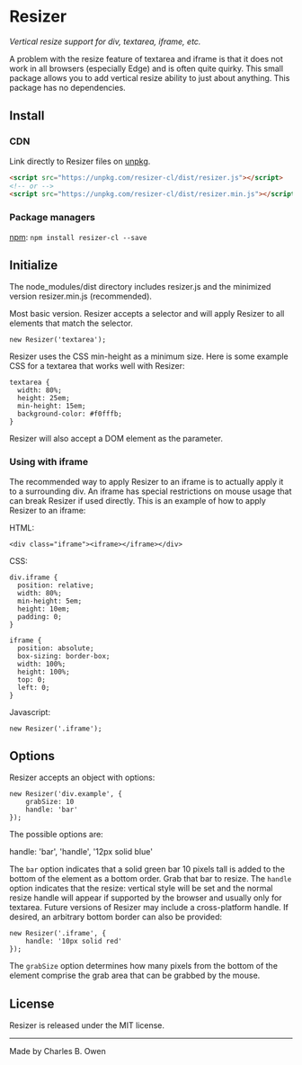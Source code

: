 # Resizer

_Vertical resize support for div, textarea, iframe, etc._

A problem with the resize feature of textarea and iframe is that it does not work in all
browsers (especially Edge) and is often quite quirky. This small package allows you to 
add vertical resize ability to just about anything. This package has no dependencies.

## Install

### CDN

Link directly to Resizer files on [unpkg](https://unpkg.com/).

``` html
<script src="https://unpkg.com/resizer-cl/dist/resizer.js"></script>
<!-- or -->
<script src="https://unpkg.com/resizer-cl/dist/resizer.min.js"></script>
```

### Package managers

[npm](https://www.npmjs.com/package/resizer-cl): `npm install resizer-cl --save`

## Initialize

The node_modules/dist directory includes resizer.js and the minimized version resizer.min.js
(recommended). 

Most basic version. Resizer accepts a selector and will apply Resizer to all elements that
match the selector.

```
new Resizer('textarea');
```

Resizer uses the CSS min-height as a minimum size. Here is some example CSS for a textarea
that works well with Resizer:

```
textarea {
  width: 80%;
  height: 25em;
  min-height: 15em;
  background-color: #f0fffb;
}
```

Resizer will also accept a DOM element as the parameter. 

### Using with iframe

The recommended way to apply Resizer to an iframe is to actually apply it to a surrounding
div. An iframe has special restrictions on mouse usage that can break Resizer if used directly.
This is an example of how to apply Resizer to an iframe:

HTML:

```
<div class="iframe"><iframe></iframe></div>
```

CSS:

```
div.iframe {
  position: relative;
  width: 80%;
  min-height: 5em;
  height: 10em;
  padding: 0;
}

iframe {
  position: absolute;
  box-sizing: border-box;
  width: 100%;
  height: 100%;
  top: 0;
  left: 0;
}
```

Javascript:

```
new Resizer('.iframe');
```

## Options

Resizer accepts an object with options:

```
new Resizer('div.example', {
    grabSize: 10
    handle: 'bar'
});
```

The possible options are: 

handle: 'bar', 'handle', '12px solid blue'

The `bar` option indicates that a solid green bar 10 pixels tall is added to the bottom of
the element as a bottom order. Grab that bar to resize. The `handle` option indicates that
the resize: vertical style will be set and the normal resize handle will appear if supported
by the browser and usually only for textarea. Future versions of Resizer may include a cross-platform handle. If desired,
an arbitrary bottom border can also be provided:

```
new Resizer('.iframe', {
    handle: '10px solid red'
});
```

The `grabSize` option determines how many pixels from the bottom of the element comprise the
grab area that can be grabbed by the mouse.

## License

Resizer is released under the MIT license.

* * *

Made by Charles B. Owen

